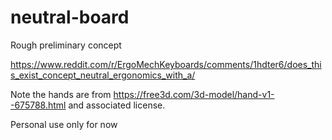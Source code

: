 # neutral-board
Rough preliminary concept

https://www.reddit.com/r/ErgoMechKeyboards/comments/1hdter6/does_this_exist_concept_neutral_ergonomics_with_a/

Note the hands are from https://free3d.com/3d-model/hand-v1--675788.html and associated license.

Personal use only for now
